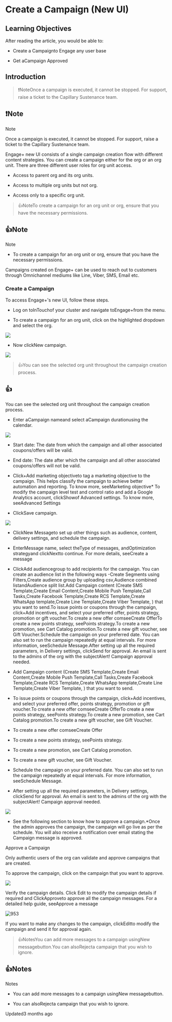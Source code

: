 # Create a Campaign (New UI)

## Learning Objectives

After reading the article, you would be able to:

- Create a Campaignto Engage any user base

- Get aCampaign Approved

## Introduction

> ❗️NoteOnce a campaign is executed, it cannot be stopped. For support, raise a ticket to the Capillary Sustenance team.

## ❗️Note

Note

Once a campaign is executed, it cannot be stopped. For support, raise a ticket to the Capillary Sustenance team.

Engage+ new UI consists of a single campaign creation flow with different content strategies.  You can create a campaign either for the org or an org unit. There are three different user roles for org unit access.

- Access to parent org and its org units.

- Access to multiple org units but not org.

- Access only to a specific org unit.

> 👍NoteTo create a campaign for an org unit or org, ensure that you have the necessary permissions.

## 👍Note

Note

- To create a campaign for an org unit or org, ensure that you have the necessary permissions.

Campaigns created on Engage+ can be used to reach out to customers through Omnichannel mediums like Line, Viber, SMS, Email etc.

### Create a Campaign

To access Engage+'s new UI, follow these steps.

- Log on toInTouchof your cluster and navigate toEngage+from the menu.

- To create a campaign for an org unit, click on the highlighted dropdown and select the org.

![](https://files.readme.io/7d70cc8-image.png)

- Now clickNew campaign.

![](https://files.readme.io/b5c1dc6-image.png)

> 👍You can see the selected org unit throughout the campaign creation process.

## 👍

You can see the selected org unit throughout the campaign creation process.

- Enter aCampaign nameand select aCampaign durationusing the calendar.

![](https://files.readme.io/c50a417-GcejcrjOZkjV6Z5U_0PQHFtN_jNmltT8uA.png)

- Start date: The date from which the campaign and all other associated coupons/offers will be valid.

- End date: The date after which the campaign and all other associated coupons/offers will not be valid.

- Click+Add marketing objectiveto tag a marketing objective to the campaign. This helps classify the campaign to achieve better automation and reporting. To know more, seeMarketing objective* To modify the campaign level test and control ratio and add a Google Analytics account, clickShowof Advanced settings. To know more, seeAdvanced Settings

- ClickSave campaign.

![](https://files.readme.io/9bc296b-dcNoTx7DKKtDuiYzvqJegdIsken95YuOeQ.png)

- ClickNew Messageto set up other things such as audience, content, delivery settings, and schedule the campaign.

- EnterMessage name, select theType of messages, andOptimization strategyand clickNextto continue. For more details, seeCreate a message

- ClickAdd audiencegroup to add recipients for the campaign. You can create an audience list in the following ways -Create Segments using Filters,Create audience group by uploading csv,Audience combined listandAudience split list.Add Campaign content (Create SMS Template,Create Email Content,Create Mobile Push Template,Call Tasks,Create Facebook Template,Create RCS Template,Create WhatsApp template,Create Line Template,Create Viber Template, ) that you want to send.To issue points or coupons through the campaign, click+Add incentives, and select your preferred offer, points strategy, promotion or gift voucher.To create a new offer comseeCreate OfferTo create a new points strategy, seePoints strategy.To create a new promotion, see Cart Catalog promotion.To create a new gift voucher, see Gift Voucher.Schedule the campaign on your preferred date. You can also set to run the campaign repeatedly at equal intervals. For more information, seeSchedule Message.After setting up all the required parameters, in Delivery settings, clickSend for approval. An email is sent to the admins of the org with the subjectAlert! Campaign approval needed.

- Add Campaign content (Create SMS Template,Create Email Content,Create Mobile Push Template,Call Tasks,Create Facebook Template,Create RCS Template,Create WhatsApp template,Create Line Template,Create Viber Template, ) that you want to send.

- To issue points or coupons through the campaign, click+Add incentives, and select your preferred offer, points strategy, promotion or gift voucher.To create a new offer comseeCreate OfferTo create a new points strategy, seePoints strategy.To create a new promotion, see Cart Catalog promotion.To create a new gift voucher, see Gift Voucher.

- To create a new offer comseeCreate Offer

- To create a new points strategy, seePoints strategy.

- To create a new promotion, see Cart Catalog promotion.

- To create a new gift voucher, see Gift Voucher.

- Schedule the campaign on your preferred date. You can also set to run the campaign repeatedly at equal intervals. For more information, seeSchedule Message.

- After setting up all the required parameters, in Delivery settings, clickSend for approval. An email is sent to the admins of the org with the subjectAlert! Campaign approval needed.

![](https://files.readme.io/75cdb18-3ugw349ywxPX2gKKdi0WjObj6vAxUr4jUQ.png)

- See the following section to know how to approve a campaign.*Once the admin approves the campaign, the campaign will go live as per the schedule. You will also receive a notification over email stating the Campaign message is approved.

Approve a Campaign

Only authentic users of the org can validate and approve campaigns that are created.

To approve the campaign, click on the campaign that you want to approve.

![](https://files.readme.io/3a219ef-lKbYKBYeCjH5XfAZMGe0cmigWWtHcYjGxw.png)

Verify the campaign details. Click Edit to modify the campaign details if required and ClickApproveto approve all the campaign messages. For a detailed help guide, seeApprove a message

![953](https://files.readme.io/773438d-rAZbNJkUHnwcXp7Ss6XAhhfykH4LbalX4w.png)

If you want to make any changes to the campaign, clickEditto modify the campaign and send it for approval again.

> 👍NotesYou can add more messages to a campaign usingNew messagebutton.You can alsoRejecta campaign that you wish to ignore.

## 👍Notes

Notes

- You can add more messages to a campaign usingNew messagebutton.

- You can alsoRejecta campaign that you wish to ignore.

Updated3 months ago